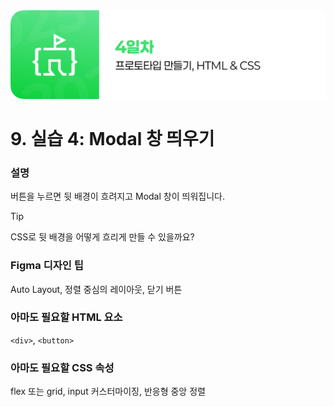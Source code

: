<img src="./header.png" />

# 9. 실습 4: Modal 창 띄우기

### 설명

버튼을 누르면 뒷 배경이 흐려지고 Modal 창이 띄워집니다.

> [!TIP]
> CSS로 뒷 배경을 어떻게 흐리게 만들 수 있을까요?

### Figma 디자인 팁

Auto Layout, 정렬 중심의 레이아웃, 닫기 버튼

### 아마도 필요할 HTML 요소

`<div>`, `<button>`

### 아마도 필요할 CSS 속성

flex 또는 grid, input 커스터마이징, 반응형 중앙 정렬
